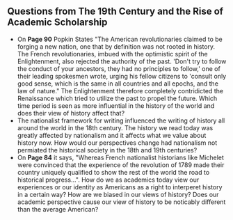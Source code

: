 ## Questions from The 19th Century and the Rise of Academic Scholarship
- On **Page 90** Popkin States "The American revolutionaries claimed to be forging a new nation, one that by definition was not rooted in history. The French revolutionaries, imbued with the optimistic spirit of the Enlightenment, also rejected the authority of the past. 'Don't try to follow the conduct of your ancestors, they had no principles to follow,' one of their leading spokesmen wrote, urging his fellow citizens to 'consult only good sense, which is the same in all countries and all epochs, and the law of nature." The Enlightenment therefore completely contridicted the Renaissance which tried to utilize the past to propel the future. Which time period is seen as more influential in the history of the world and does their view of history affect that?
- The nationalist framework for writing influenced the writing of history all around the world in the 18th century. The history we read today was greatly affected by nationalism and it affects what we value about history now. How would our perspectives change had nationalism not permiated the historical society in the 18th and 19th centuries?
- On **Page 84** it says, "Whereas French nationalist historians like Michelet were convinced that the experience of the revolution of 1789 made their country uniquely qualified to show the rest of the world the road to historical progress...". How do we as academics today view our experiences or our identity as Americans as a right to interperet history in a certain way? How are we biased in our views of history? Does our academic perspective cause our view of history to be noticably different than the average American? 
